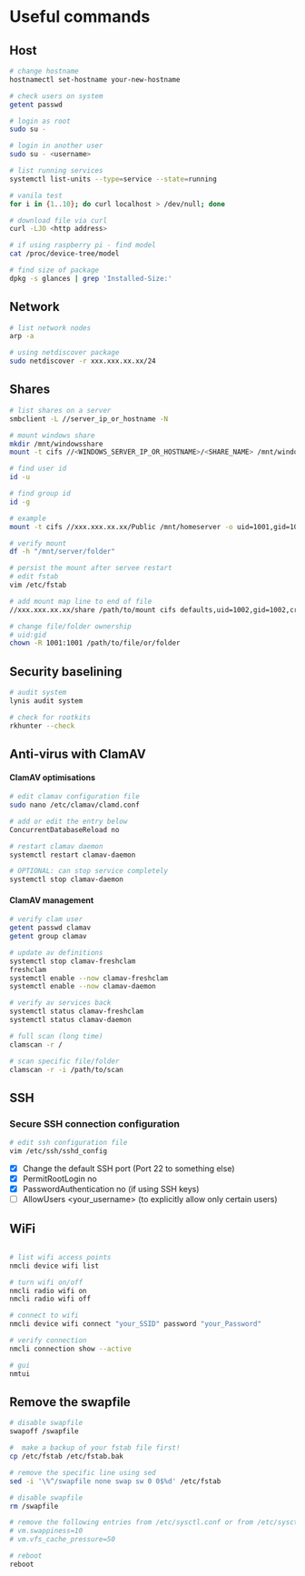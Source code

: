 # Useful commands

## Host

```bash
# change hostname
hostnamectl set-hostname your-new-hostname

# check users on system
getent passwd

# login as root
sudo su -

# login in another user
sudo su - <username>

# list running services
systemctl list-units --type=service --state=running

# vanila test
for i in {1..10}; do curl localhost > /dev/null; done

# download file via curl
curl -LJO <http address>

# if using raspberry pi - find model
cat /proc/device-tree/model

# find size of package
dpkg -s glances | grep 'Installed-Size:'
```

## Network

```bash
# list network nodes
arp -a

# using netdiscover package
sudo netdiscover -r xxx.xxx.xx.xx/24
```

## Shares

```bash
# list shares on a server
smbclient -L //server_ip_or_hostname -N

# mount windows share
mkdir /mnt/windowsshare
mount -t cifs //<WINDOWS_SERVER_IP_OR_HOSTNAME>/<SHARE_NAME> /mnt/windowsshare -o username=<your_username>,password=<your_password>,uid=<local_user_id>,gid=<local_group_id>

# find user id
id -u

# find group id
id -g

# example
mount -t cifs //xxx.xxx.xx.xx/Public /mnt/homeserver -o uid=1001,gid=1001

# verify mount
df -h "/mnt/server/folder"

# persist the mount after servee restart
# edit fstab
vim /etc/fstab

# add mount map line to end of file
//xxx.xxx.xx.xx/share /path/to/mount cifs defaults,uid=1002,gid=1002,credentials=/path/.smbcredentials,nofail 0 0

# change file/folder ownership
# uid:gid
chown -R 1001:1001 /path/to/file/or/folder
```


## Security baselining

```bash
# audit system
lynis audit system
```

```bash
# check for rootkits
rkhunter --check
```

## Anti-virus with ClamAV

#### ClamAV optimisations

```bash
# edit clamav configuration file
sudo nano /etc/clamav/clamd.conf

# add or edit the entry below
ConcurrentDatabaseReload no

# restart clamav daemon
systemctl restart clamav-daemon

# OPTIONAL: can stop service completely
systemctl stop clamav-daemon
```

#### ClamAV management

```bash
# verify clam user
getent passwd clamav
getent group clamav
```

```bash
# update av definitions
systemctl stop clamav-freshclam
freshclam
systemctl enable --now clamav-freshclam
systemctl enable --now clamav-daemon

# verify av services back
systemctl status clamav-freshclam
systemctl status clamav-daemon
```

```bash
# full scan (long time)
clamscan -r /

# scan specific file/folder
clamscan -r -i /path/to/scan 
```
## SSH

### Secure SSH connection configuration

```bash
# edit ssh configuration file
vim /etc/ssh/sshd_config
```

- [x] Change the default SSH port (Port 22 to something else)
- [x] PermitRootLogin no
- [x] PasswordAuthentication no (if using SSH keys)
- [ ] AllowUsers <your_username> (to explicitly allow only certain users)

## WiFi

```bash

# list wifi access points
nmcli device wifi list

# turn wifi on/off
nmcli radio wifi on
nmcli radio wifi off

# connect to wifi
nmcli device wifi connect "your_SSID" password "your_Password"

# verify connection
nmcli connection show --active

# gui
nmtui
```

## Remove the swapfile

```bash
# disable swapfile
swapoff /swapfile

#  make a backup of your fstab file first!
cp /etc/fstab /etc/fstab.bak

# remove the specific line using sed
sed -i '\%^/swapfile none swap sw 0 0$%d' /etc/fstab

# disable swapfile
rm /swapfile

# remove the following entries from /etc/sysctl.conf or from /etc/sysctl.d/
# vm.swappiness=10
# vm.vfs_cache_pressure=50

# reboot
reboot
```
